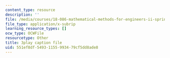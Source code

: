 ```yaml
---
content_type: resource
description: ''
file: /media/courses/18-086-mathematical-methods-for-engineers-ii-spring-2006/551ef8df54931155993479cf5dd8ade8_pEuuJ5E7ZS0.srt
file_type: application/x-subrip
learning_resource_types: []
ocw_type: OCWFile
resourcetype: Other
title: 3play caption file
uid: 551ef8df-5493-1155-9934-79cf5dd8ade8
---
```

